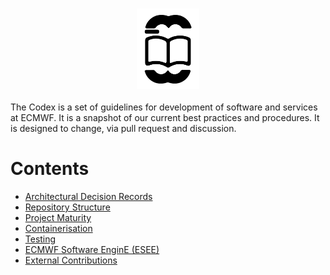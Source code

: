 <h3 align="center">
<picture>
    <source srcset="https://raw.githubusercontent.com/ecmwf/logos/refs/heads/main/logos/codex_dark.png" media="(prefers-color-scheme: dark)">
    <img src="https://raw.githubusercontent.com/ecmwf/logos/refs/heads/main/logos/codex_light.png" width="100">
  </picture>
</br>
</h3>

The Codex is a set of guidelines for development of software and services at ECMWF. It is a snapshot of our current best practices and procedures. It is designed to change, via pull request and discussion.

# Contents

- [Architectural Decision Records](./ADR)
- [Repository Structure](./Repository%20Structure)
- [Project Maturity](./Project%20Maturity)
- [Containerisation](./Containerisation)
- [Testing](./Testing)
- [ECMWF Software EnginE (ESEE)](./ESEE)
- [External Contributions](./External%20Contributions/)
